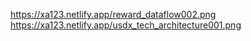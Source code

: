 https://xa123.netlify.app/reward_dataflow002.png
https://xa123.netlify.app/usdx_tech_architecture001.png

